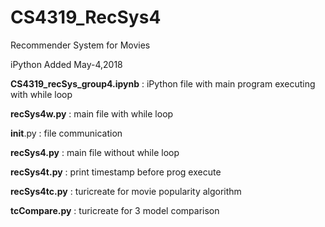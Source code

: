 # CS4319_RecSys4
Recommender System for Movies

iPython Added May-4,2018

 **CS4319_recSys_group4.ipynb** : iPython file with main program executing with while loop
 
 **recSys4w.py** : main file with while loop
 
__init__.py : file communication

**recSys4.py** : main file without while loop

**recSys4t.py** : print timestamp before prog execute

**recSys4tc.py** : turicreate for movie popularity algorithm

**tcCompare.py** : turicreate for 3 model comparison
